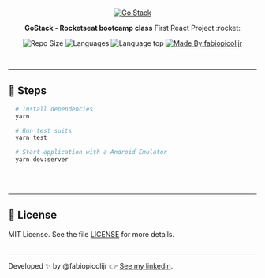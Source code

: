 <br />
<p align="center">
  <a href="https://rocketseat.com.br/gostack">
    <img alt="Go Stack" title="Go Stack" src="https://github.com/fabiopicolijr/gostack-challenge-node-concepts/blob/master/src/assets/go-stack.jpg" />
  </a>
</p>
<p align="center"><b>GoStack - Rocketseat bootcamp class</b> First React Project :rocket:</p>

<p align="center">
  <img alt="Repo Size" title="Repo Size" src="https://img.shields.io/github/repo-size/fabiopicolijr/gostack-class-first-react-project?color=282A36" />
  <img alt="Languages" title="Languages" src="https://img.shields.io/github/languages/count/fabiopicolijr/gostack-class-first-react-project?color=282A36" />
  <img alt="Language top" title="Language top" title="Made By fabiopicolijr"  src="https://img.shields.io/github/languages/top/fabiopicolijr/gostack-class-first-react-project?color=282A36" />
  <a href="https://github.com/fabiopicolijr">
    <img alt="Made By fabiopicolijr" title="Made By fabiopicolijr" src="https://img.shields.io/badge/made%20by-fabiopicolijr-917ECE" alt="Made by fabiopicolijr">
  <a>
</p>
<br />

---

## :running: Steps
```bash
  # Install dependencies
  yarn

  # Run test suits
  yarn test

  # Start application with a Android Emulator
  yarn dev:server
```

<br />
<br />

---

## :memo: License

MIT License. See the file [LICENSE](LICENSE.md) for more details.
<br />
<br />

---

Developed :sparkles: by @fabiopicolijr :point_right: [See my linkedin](http://www.linkedin.com/in/fabiopicolijr).
